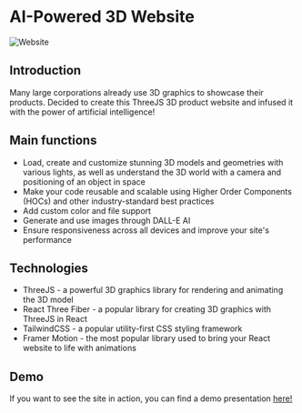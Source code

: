 # AI-Powered 3D Website
![Website](https://i.ibb.co/0K3Ljgk/tshirt.png)

## Introduction
Many large corporations already use 3D graphics to showcase their products. Decided to create this ThreeJS 3D product website and infused it with the power of artificial intelligence! 
 
## Main functions
- Load, create and customize stunning 3D models and geometries with various lights, as well as understand the 3D world with a camera and positioning of an object in space
- Make your code reusable and scalable using Higher Order Components (HOCs) and other industry-standard best practices
- Add custom color and file support
- Generate and use images through DALL-E AI
- Ensure responsiveness across all devices and improve your site's performance

## Technologies
- ThreeJS - a powerful 3D graphics library for rendering and animating the 3D model
- React Three Fiber - a popular library for creating 3D graphics with ThreeJS in React
- TailwindCSS - a popular utility-first CSS styling framework
- Framer Motion - the most popular library used to bring your React website to life with animations

## Demo
If you want to see the site in action, you can find a demo presentation <a href="https://www.youtube.com/watch?v=Qrk8w1z6PXw" target="_blank">here!</a>


